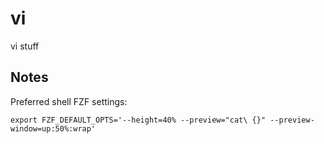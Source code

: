 # vi

vi stuff

## Notes

Preferred shell FZF settings:

```
export FZF_DEFAULT_OPTS='--height=40% --preview="cat\ {}" --preview-window=up:50%:wrap'
```
